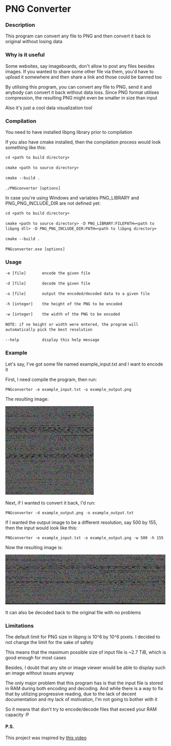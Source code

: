 # PNG Converter

### Description

This program can convert any file to PNG and then convert it back to original without losing data

### Why is it useful

Some websites, say imageboards, don't allow to post any files besides images. If you wanted to share some other file via them, you'd have to upload it somewhere and then share a link and those could be banned too

By utilising this program, you can convert any file to PNG, send it and anybody can convert it back without data loss. Since PNG format utilises compression, the resulting PNG might even be smaller in size than input

Also it's just a cool data visualization tool

### Compilation

You need to have installed libpng library prior to compilation

If you also have cmake installed, then the compilation process would look something like this:

```
cd <path to build directory>

cmake <path to source directory>

cmake --build .

./PNGconverter [options]
```

In case you're using Windows and variables PNG_LIBRARY and PNG_PNG_INCLUDE_DIR are not defined yet:

```
cd <path to build directory>

cmake <path to source directory> -D PNG_LIBRARY:FILEPATH=<path to libpng dll> -D PNG_PNG_INCLUDE_DIR:PATH=<path to libpng directory>

cmake --build .

PNGconverter.exe [options]
```

### Usage

```
-e [file]       encode the given file

-d [file]       decode the given file

-o [file]       output the encoded/decoded data to a given file

-h [integer]    the height of the PNG to be encoded

-w [integer]    the width of the PNG to be encoded

NOTE: if no height or width were entered, the program will automatically pick the best resolution

--help          display this help message
```

### Example

Let's say, I've got some file named example_input.txt and I want to encode it

First, I need compile the program, then run:

```
PNGconverter -e example_input.txt -o example_output.png
```

The resulting image:

![Image](example_output.png "Example")

Next, if I wanted to convert it back, I'd run:

```
PNGconverter -d example_output.png -o example_output.txt
```

If I wanted the output image to be a different resolution, say 500 by 155, then the input would look like this:

```
PNGconverter -e example_input.txt -o example_output.png -w 500 -h 155
```

Now the resulting image is:

![Image](example_output2.png "Example 2")

It can also be decoded back to the original file with no problems

### Limitations

The default limit for PNG size in libpng is 10^6 by 10^6 pixels. I decided to not change the limit for the sake of safety

This means that the maximum possible size of input file is ~2.7 TiB, which is good enough for most cases

Besides, I doubt that any site or image viewer would be able to display such an image without issues anyway

The only major problem that this program has is that the input file is stored in RAM during both encoding and decoding. And while there is a way to fix that by utilizing progressive reading, due to the lack of decent documentation and my lack of motivation, I'm not going to bother with it

So it means that don't try to encode/decode files that exceed your RAM capacity :P

#### P.S.

This project was inspired by [this video](https://youtu.be/Y2L7_2Wvycc?si=zESPOYajcYqceoiB "YouTube link")
